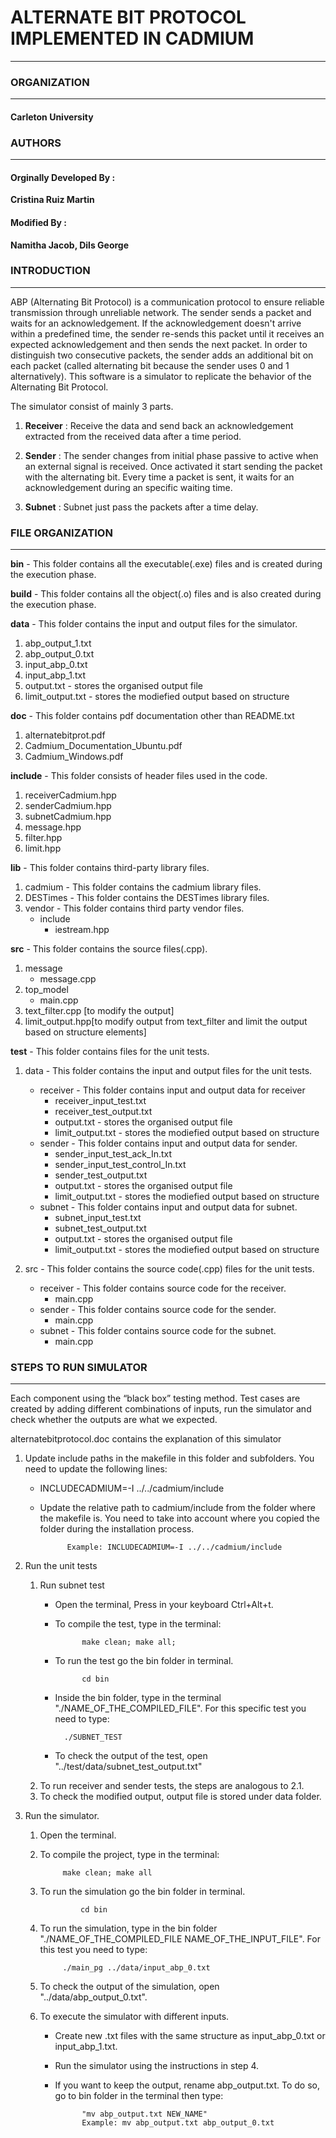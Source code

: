# ALTERNATE BIT PROTOCOL IMPLEMENTED IN CADMIUM #

----------
### ORGANIZATION ###

----------

#### Carleton University ####


### AUTHORS ###

----------
#### Orginally Developed By  : ####

**Cristina Ruiz Martin**
#### Modified By  : ####
**Namitha Jacob, Dils George**


### INTRODUCTION ###

----------
ABP (Alternating Bit Protocol) is a communication protocol to ensure reliable transmission
through unreliable network. The sender sends a packet and waits for an acknowledgement. If the acknowledgement doesn't arrive within a predefined time, the sender re-sends this packet until it receives an expected acknowledgement and then sends the next packet. In order to distinguish two consecutive packets, the sender adds an additional bit on each packet (called alternating bit because the sender uses 0 and 1 alternatively). This software is a simulator to replicate the behavior of the Alternating Bit Protocol. 

The simulator consist of mainly 3 parts.

1. **Receiver** :  Receive the data and send back an acknowledgement extracted
from the received data after a time period.

2. **Sender**   : The sender changes from initial phase passive to active when an external signal is received. Once activated it start sending the packet with the alternating bit. Every time a packet is sent, it waits for an acknowledgement during an specific waiting time.

3. **Subnet**   : Subnet just pass the packets after a time delay.

### FILE ORGANIZATION ###


----------

**bin** - This folder contains all the executable(.exe) files and is created during the execution phase.

**build** - This folder contains all the object(.o) files and is also created during the execution phase.

**data** - This folder contains the input and output files for the simulator.

1. abp_output\_1.txt
2. abp_output\_0.txt
3. input_abp\_0.txt
4. input_abp\_1.txt
5. output.txt - stores the organised output file
6. limit_output.txt - stores the modiefied output based on structure
		 

**doc** - This folder contains pdf documentation other than README.txt

1. alternatebitprot.pdf
2. Cadmium_Documentation\_Ubuntu.pdf
3. Cadmium\_Windows.pdf
		
		
**include** - This folder consists of  header files used in the code.

1. receiverCadmium.hpp
2. senderCadmium.hpp
3. subnetCadmium.hpp
4. message.hpp
5. filter.hpp
6. limit.hpp
		 
				
**lib** - This folder contains third-party library files.

1. cadmium - This folder contains the cadmium library files.
2. DESTimes - This folder contains the DESTimes library files.
3. vendor   - This folder contains third party vendor files.
    + include
        * iestream.hpp 

		 
**src** - This folder contains the source files(.cpp).

1. message 
    + message.cpp
2. top_model
    + main.cpp	 	
3. text_filter.cpp [to modify the output]	
4. limit_output.hpp[to modify output from text_filter and limit the output based on structure elements]

**test** - This folder contains files for the unit tests.

1. data  - This folder contains the input and output files for the unit tests.
    + receiver  - This folder contains input and output data for receiver
        * receiver_input\_test.txt
		* receiver_test\_output.txt
		* output.txt - stores the organised output file
		* limit_output.txt - stores the modiefied output based on structure
	+ sender - This folder contains input and output data for sender.
	    * sender_input_test_ack\_In.txt
	    * sender_input_test_control\_In.txt
	    * sender_test\_output.txt
	    * output.txt - stores the organised output file
	    * limit_output.txt - stores the modiefied output based on structure
	+ subnet  - This folder contains input and output data for subnet.
	    * subnet_input\_test.txt
	    * subnet_test\_output.txt
	    * output.txt - stores the organised output file
	    * limit_output.txt - stores the modiefied output based on structure
	    
2. src - This folder contains the source code(.cpp) files for the unit tests.
    + receiver - This folder contains source code for the receiver.
        * main.cpp
    + sender  - This folder contains source code for the sender.
        * main.cpp
    + subnet  - This folder contains source code for the subnet.
        * main.cpp

### STEPS TO RUN SIMULATOR ###

----------

Each component using the “black box” testing method. Test cases are created by adding different combinations of inputs, run the simulator and check whether the outputs are what we expected.

alternatebitprotocol.doc contains the explanation of this simulator

1. Update include paths in the makefile in this folder and subfolders. You need to update the following lines:
    * INCLUDECADMIUM=-I ../../cadmium/include
    * Update the relative path to cadmium/include from the folder where the makefile is. You need to take into account where you copied the folder during the installation process.
          
				Example: INCLUDECADMIUM=-I ../../cadmium/include
2. Run the unit tests
    1. Run subnet test
        * Open the terminal, Press in your keyboard Ctrl+Alt+t.
        * To compile the test, type in the terminal:
          
					make clean; make all;
        * To run the test go the bin folder in terminal. 
          
					cd bin
        * Inside the bin folder, type in the terminal "./NAME_OF_THE_COMPILED_FILE". For this specific test you need to type:
 

				./SUBNET_TEST	  
        * To check the output of the test, open  "../test/data/subnet_test\_output.txt"
    2. To run receiver and sender tests, the steps are analogous to 2.1.
    3. To check the modified output, output file is stored under data folder.

3. Run the simulator.
    1. Open the terminal.
    2. To compile the project, type in the terminal:
 
				make clean; make all
    3. To run the simulation go the bin folder in terminal.

					cd bin
    4. To run the simulation, type in the bin folder "./NAME_OF_THE_COMPILED\_FILE       NAME_OF_THE_INPUT\_FILE". For this test you need to type:
		
				./main_pg ../data/input_abp_0.txt

    5. To check the output of the simulation, open "../data/abp_output\_0.txt".
    6. To execute the simulator with different inputs.
        * Create new .txt files with the same structure as input_abp\_0.txt or input_abp\_1.txt.
        * Run the simulator using the instructions in step 4.
        * If you want to keep the output, rename abp_output.txt. To do so, go to bin folder in the terminal then type:
        
					"mv abp_output.txt NEW_NAME"
					Example: mv abp_output.txt abp_output_0.txt

 

